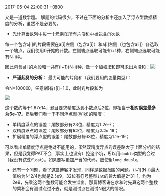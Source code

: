 2017-05-04 22:00:31 +0800

又是一道数学题。
解题的代码很少，不过在下面的分析中还加入了浮点型数据精度的分析，虽然不是必要的。

- 先计算出数列中每一个元素在所有片段和中被包含的次数：
 
 每一个包含a[i]的片段需要在a[i]左侧（包含a[i]）和a[i]右侧（也包含a[i]）各选取一个端点。我们使用0开始的计数。左侧端点选取可能有i+1种，右侧端点选取可能有N-i种。

 因此包含a[i]的片段和一共有(i+1)(N-i)种，做一个加权求和即可求出片段和：![](http://latex.codecogs.com/svg.latex?\sum_{i=0}^{N-1}(i+1)(N-i)a_i)
- **严谨起见的分析：** 最大可能的片段和（我们要用的变量类型）：

 令N=100000，任意i都有a[i]=1.0，此时的片段和为

 ![](http://latex.codecogs.com/svg.latex?\sum_{i=1}^{N}i(N-i+1)\\=-\sum_{i=1}^{N}i^2+(N+1)\sum_{i=1}^{N}i\\=-\frac{N(N+1)(2N+1)}{6}+\frac{N(N+1)^2}{2}\\=\frac{1}{6}N(N+1)(N+2))

 这个数约等于1.67e14，题目要求精度达到小数点后2位，即相当于**相对误差最多为6e-17**。然后我们看一下不同浮点型[(Wiki)](https://en.wikipedia.org/wiki/Floating-point_arithmetic)的精度：

 - 单精度浮点的误差：尾数部分有23位，精度为1.2e-7；
 - 双精度浮点的误差：尾数部分有52位，精度为2.2e-16；
 - 扩展精度的浮点型的误差：尾数部分有63位，精度为1.1e-19；

 可以看出单精度浮点是绝对不能用的，虽然双精度浮点的误差略大于上面分析的结果，但是我觉得PAT不会（事实上也没有）挖这个坑，所以用`double`类型的会过（我没有试过`float`）。如果要写更加严谨的代码，应使用`long double`。

- 还有一个问题，看了[这篇博客](http://blog.csdn.net/luoluozlb/article/details/51532281)才发现，同样是数据范围的问题。(i+1)(N-i)最大值约为N^2/4也就是2.5e9，32位有符号整型`int`的最大值是2^31-1，约为2e9，先乘这两个整数可能会发生溢出。那篇博客说在求和时先算这两个整数的乘积会有测试点过不去，就是测试点在测试N很大的情况。

